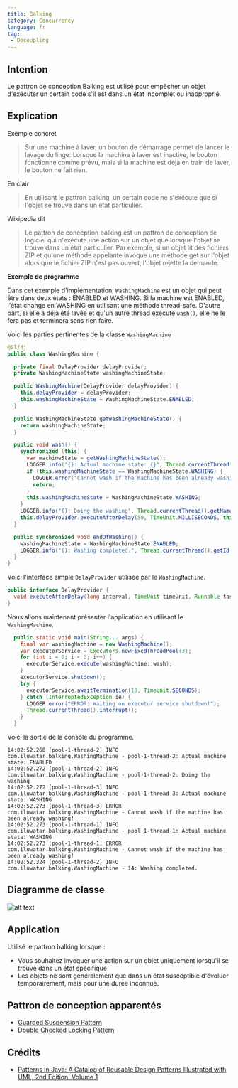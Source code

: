 ```yaml
---
title: Balking
category: Concurrency
language: fr
tag:
 - Decoupling
---
```


## Intention

Le pattron de conception Balking est utilisé pour empêcher un objet d'exécuter un certain code 
s'il est dans un état incomplet ou inapproprié.

## Explication

Exemple concret

> Sur une machine à laver, un bouton de démarrage permet de lancer le lavage du linge. Lorsque la machine à laver est inactive,
> le bouton fonctionne comme prévu, mais si la machine est déjà en train de laver, le bouton ne fait rien.

En clair

> En utilisant le pattron balking, un certain code ne s'exécute que si l'objet se trouve dans un état particulier.

Wikipedia dit

> Le pattron de conception balking est un pattron de conception de logiciel qui n'exécute une action sur un objet que
> lorsque l'objet se trouve dans un état particulier. Par exemple, si un objet lit des fichiers ZIP et qu'une méthode 
> appelante invoque une méthode get sur l'objet alors que le fichier ZIP n'est pas ouvert, l'objet rejette la demande.

**Exemple de programme**

Dans cet exemple d'implémentation, `WashingMachine` est un objet qui peut être dans deux états : ENABLED et WASHING.
Si la machine est ENABLED, l'état change en WASHING en utilisant une méthode thread-safe. D'autre part, si elle a déjà
été lavée et qu'un autre thread exécute `wash()`, elle ne le fera pas et terminera sans rien faire.

Voici les parties pertinentes de la classe `WashingMachine`

```java
@Slf4j
public class WashingMachine {

  private final DelayProvider delayProvider;
  private WashingMachineState washingMachineState;

  public WashingMachine(DelayProvider delayProvider) {
    this.delayProvider = delayProvider;
    this.washingMachineState = WashingMachineState.ENABLED;
  }

  public WashingMachineState getWashingMachineState() {
    return washingMachineState;
  }

  public void wash() {
    synchronized (this) {
      var machineState = getWashingMachineState();
      LOGGER.info("{}: Actual machine state: {}", Thread.currentThread().getName(), machineState);
      if (this.washingMachineState == WashingMachineState.WASHING) {
        LOGGER.error("Cannot wash if the machine has been already washing!");
        return;
      }
      this.washingMachineState = WashingMachineState.WASHING;
    }
    LOGGER.info("{}: Doing the washing", Thread.currentThread().getName());
    this.delayProvider.executeAfterDelay(50, TimeUnit.MILLISECONDS, this::endOfWashing);
  }

  public synchronized void endOfWashing() {
    washingMachineState = WashingMachineState.ENABLED;
    LOGGER.info("{}: Washing completed.", Thread.currentThread().getId());
  }
}
```

Voici l'interface simple `DelayProvider` utilisée par le `WashingMachine`.

```java
public interface DelayProvider {
  void executeAfterDelay(long interval, TimeUnit timeUnit, Runnable task);
}
```

Nous allons maintenant présenter l'application en utilisant le `WashingMachine`.

```java
  public static void main(String... args) {
    final var washingMachine = new WashingMachine();
    var executorService = Executors.newFixedThreadPool(3);
    for (int i = 0; i < 3; i++) {
      executorService.execute(washingMachine::wash);
    }
    executorService.shutdown();
    try {
      executorService.awaitTermination(10, TimeUnit.SECONDS);
    } catch (InterruptedException ie) {
      LOGGER.error("ERROR: Waiting on executor service shutdown!");
      Thread.currentThread().interrupt();
    }
  }
```

Voici la sortie de la console du programme.

```
14:02:52.268 [pool-1-thread-2] INFO com.iluwatar.balking.WashingMachine - pool-1-thread-2: Actual machine state: ENABLED
14:02:52.272 [pool-1-thread-2] INFO com.iluwatar.balking.WashingMachine - pool-1-thread-2: Doing the washing
14:02:52.272 [pool-1-thread-3] INFO com.iluwatar.balking.WashingMachine - pool-1-thread-3: Actual machine state: WASHING
14:02:52.273 [pool-1-thread-3] ERROR com.iluwatar.balking.WashingMachine - Cannot wash if the machine has been already washing!
14:02:52.273 [pool-1-thread-1] INFO com.iluwatar.balking.WashingMachine - pool-1-thread-1: Actual machine state: WASHING
14:02:52.273 [pool-1-thread-1] ERROR com.iluwatar.balking.WashingMachine - Cannot wash if the machine has been already washing!
14:02:52.324 [pool-1-thread-2] INFO com.iluwatar.balking.WashingMachine - 14: Washing completed.
```

## Diagramme de classe

![alt text](../../../balking/etc/balking.png "Balking")

## Application

Utilisé le pattron balking lorsque :

* Vous souhaitez invoquer une action sur un objet uniquement lorsqu'il se trouve dans un état spécifique
* Les objets ne sont généralement que dans un état susceptible d'évoluer temporairement, mais pour une durée inconnue.

## Pattron de conception apparentés

* [Guarded Suspension Pattern](https://java-design-patterns.com/patterns/guarded-suspension/)
* [Double Checked Locking Pattern](https://java-design-patterns.com/patterns/double-checked-locking/)

## Crédits

* [Patterns in Java: A Catalog of Reusable Design Patterns Illustrated with UML, 2nd Edition, Volume 1](https://www.amazon.com/gp/product/0471227293/ref=as_li_qf_asin_il_tl?ie=UTF8&tag=javadesignpat-20&creative=9325&linkCode=as2&creativeASIN=0471227293&linkId=0e39a59ffaab93fb476036fecb637b99)
